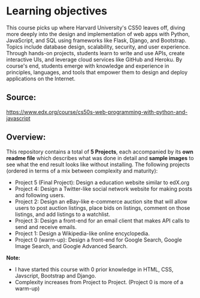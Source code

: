 # Learning objectives

This course picks up where Harvard University's CS50 leaves off, diving more deeply into the design and implementation of web apps with Python, JavaScript, and SQL using frameworks like Flask, Django, and Bootstrap. Topics include database design, scalability, security, and user experience. Through hands-on projects, students learn to write and use APIs, create interactive UIs, and leverage cloud services like GitHub and Heroku. By course's end, students emerge with knowledge and experience in principles, languages, and tools that empower them to design and deploy applications on the Internet.

## Source:

https://www.edx.org/course/cs50s-web-programming-with-python-and-javascript


## Overview:

This repository contains a total of **5 Projects**, each accompanied by its **own readme file** which describes what was done in detail and **sample images** to see what the end result looks like without installing. The following projects (ordered in terms of a mix between complexity and maturity):
- Project 5 (Final Project): Design a education website similar to edX.org 
- Project 4: Design a Twitter-like social network website for making posts and following users.
- Project 2: Design an eBay-like e-commerce auction site that will allow users to post auction listings, place bids on listings, comment on those listings, and add listings to a watchlist.
- Project 3: Design a front-end for an email client that makes API calls to send and receive emails.
- Project 1: Design a Wikipedia-like online encyclopedia.
- Project 0 (warm-up): Design a front-end for Google Search, Google Image Search, and Google Advanced Search.

**Note:** 
- I have started this course with 0 prior knowledge in HTML, CSS, Javscript, Bootstrap and Django.
- Complexity increases from Project to Project. (Project 0 is more of a warm-up)
